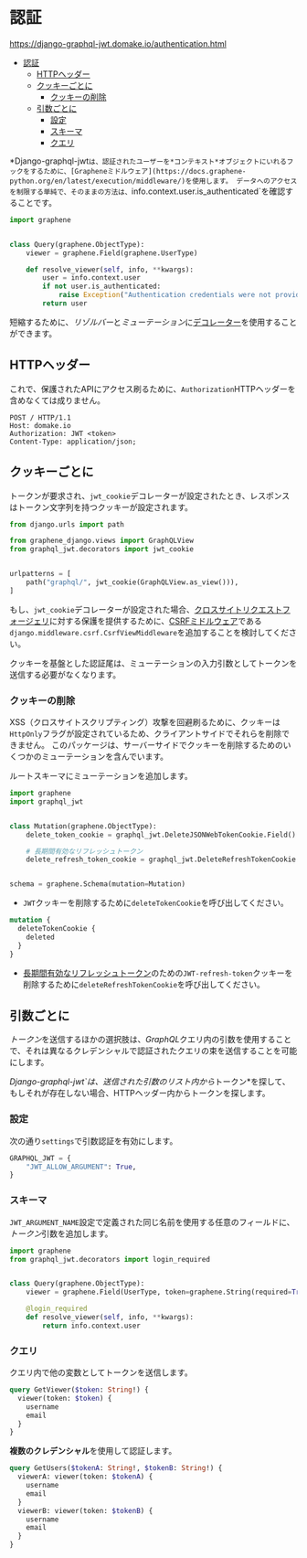 # 認証

<https://django-graphql-jwt.domake.io/authentication.html>

- [認証](#認証)
  - [HTTPヘッダー](#httpヘッダー)
  - [クッキーごとに](#クッキーごとに)
    - [クッキーの削除](#クッキーの削除)
  - [引数ごとに](#引数ごとに)
    - [設定](#設定)
    - [スキーマ](#スキーマ)
    - [クエリ](#クエリ)

*Django-graphql-jwt`は、認証されたユーザーを*コンテキスト*オブジェクトにいれるフックをするために、[Grapheneミドルウェア](https://docs.graphene-python.org/en/latest/execution/middleware/)を使用します。
データへのアクセスを制限する単純で、そのままの方法は、`info.context.user.is_authenticated`を確認することです。

```python
import graphene


class Query(graphene.ObjectType):
    viewer = graphene.Field(graphene.UserType)

    def resolve_viewer(self, info, **kwargs):
        user = info.context.user
        if not user.is_authenticated:
            raise Exception("Authentication credentials were not provided")
        return user
```

短縮するために、*リゾルバー*と*ミューテーション*に[デコレーター](https://django-graphql-jwt.domake.io/decorators.html)を使用することができます。

## HTTPヘッダー

これで、保護されたAPIにアクセス刷るために、`Authorization`HTTPヘッダーを含めなくては成りません。

```http
POST / HTTP/1.1
Host: domake.io
Authorization: JWT <token>
Content-Type: application/json;
```

## クッキーごとに

トークンが要求され、`jwt_cookie`デコレーターが設定されたとき、レスポンスはトークン文字列を持つクッキーが設定されます。

```python
from django.urls import path

from graphene_django.views import GraphQLView
from graphql_jwt.decorators import jwt_cookie


urlpatterns = [
    path("graphql/", jwt_cookie(GraphQLView.as_view())),
]
```

もし、`jwt_cookie`デコレーターが設定された場合、[クロスサイトリクエストフォージェリ](https://www.owasp.org/index.php/Cross-Site_Request_Forgery_(CSRF))に対する保護を提供するために、[CSRFミドルウェア](https://docs.djangoproject.com/es/2.1/ref/csrf/)である`django.middleware.csrf.CsrfViewMiddleware`を追加することを検討してください。

クッキーを基盤とした認証尾は、ミューテーションの入力引数としてトークンを送信する必要がなくなります。

### クッキーの削除

XSS（クロスサイトスクリプティング）攻撃を回避刷るために、クッキーは`HttpOnly`フラグが設定されているため、クライアントサイドでそれらを削除できません。
このパッケージは、サーバーサイドでクッキーを削除するためのいくつかのミューテーションを含んでいます。

ルートスキーマにミューテーションを追加します。

```python
import graphene
import graphql_jwt


class Mutation(graphene.ObjectType):
    delete_token_cookie = graphql_jwt.DeleteJSONWebTokenCookie.Field()

    # 長期間有効なリフレッシュトークン
    delete_refresh_token_cookie = graphql_jwt.DeleteRefreshTokenCookie.Field()


schema = graphene.Schema(mutation=Mutation)
```

- `JWT`クッキーを削除するために`deleteTokenCookie`を呼び出してください。

```graphql
mutation {
  deleteTokenCookie {
    deleted
  }
}
```

- [長期間有効なリフレッシュトークン](https://django-graphql-jwt.domake.io/refresh_token.html)のための`JWT-refresh-token`クッキーを削除するために`deleteRefreshTokenCookie`を呼び出してください。

## 引数ごとに

*トークン*を送信するほかの選択肢は、*GraphQL*クエリ内の引数を使用することで、それは異なるクレデンシャルで認証されたクエリの束を送信することを可能にします。

*Django-graphql-jwt`は、送信された引数のリスト内から*トークン*を探して、もしそれが存在しない場合、HTTPヘッダー内からトークンを探します。

### 設定

次の通り`settings`で引数認証を有効にします。

```python
GRAPHQL_JWT = {
    "JWT_ALLOW_ARGUMENT": True,
}
```

### スキーマ

`JWT_ARGUMENT_NAME`設定で定義された同じ名前を使用する任意のフィールドに、*トークン*引数を追加します。

```python
import graphene
from graphql_jwt.decorators import login_required


class Query(graphene.ObjectType):
    viewer = graphene.Field(UserType, token=graphene.String(required=True))

    @login_required
    def resolve_viewer(self, info, **kwargs):
        return info.context.user
```

### クエリ

クエリ内で他の変数としてトークンを送信します。

```graphql
query GetViewer($token: String!) {
  viewer(token: $token) {
    username
    email
  }
}
```

**複数のクレデンシャル**を使用して認証します。

```graphql
query GetUsers($tokenA: String!, $tokenB: String!) {
  viewerA: viewer(token: $tokenA) {
    username
    email
  }
  viewerB: viewer(token: $tokenB) {
    username
    email
  }
}
```
